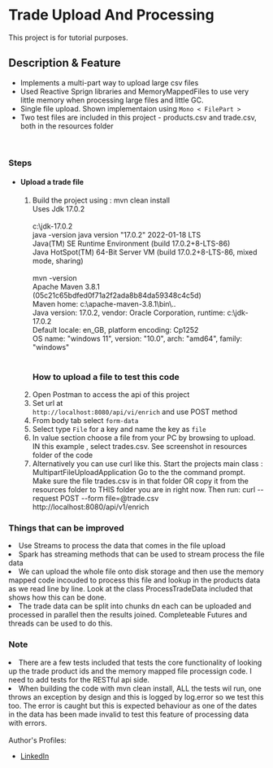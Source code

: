 # Trade Upload And Processing

This project is for tutorial purposes.<br />

<h2>Description & Feature</h2>
<ul>
  <li>Implements a multi-part way to upload large csv files</li>
    <li>Used Reactive Sprign libraries and MemoryMappedFiles to use very little memory when
        processing large files and little GC.
    </li>
  <li>Single file upload. Shown implementaion using <code>Mono < FilePart ></code></li>
  <li>Two test files are included in this project - products.csv and trade.csv, both in the resources folder</li>
</ul>
<br/>

<h3>Steps</h3>
<ul>
  <li><h4>Upload a trade file</h4>
  
  <ol>
    <li>Build the project using : mvn clean install 
    </br>
     Uses Jdk 17.0.2
   </li>
      </li>  
      <br>
        c:\jdk-17.0.2
 <br>
        java -version
        java version "17.0.2" 2022-01-18 LTS
 <br>
        Java(TM) SE Runtime Environment (build 17.0.2+8-LTS-86)
 <br>
        Java HotSpot(TM) 64-Bit Server VM (build 17.0.2+8-LTS-86, mixed mode, sharing)
 <br>
 <br>
        mvn -version
 <br>
        Apache Maven 3.8.1 (05c21c65bdfed0f71a2f2ada8b84da59348c4c5d)
 <br>
        Maven home: c:\apache-maven-3.8.1\bin\..
 <br>
        Java version: 17.0.2, vendor: Oracle Corporation, runtime: c:\jdk-17.0.2
 <br>
        Default locale: en_GB, platform encoding: Cp1252
 <br>
        OS name: "windows 11", version: "10.0", arch: "amd64", family: "windows"
 <br>
 <br>
    </li>

<h3>How to upload a file to test this code</h3>
    <li>Open Postman to access the api of this project</li>
    <li>Set url at<br /><code>http://localhost:8080/api/vi/enrich</code> and use POST method</li>
    <li>From body tab select <code>form-data</code></li>
    <li>Select type <code>File</code> for a key and name the key as <code>file</code></li>
    <li>In value section choose a file from your PC by browsing to upload. IN this example , select trades.csv. See screenshot in resources folder of the code</li>
    <li>Alternatively you can use curl like this.
        Start the projects main class : MultipartFileUploadApplication
        Go to the the command prompt.
        Make sure the file trades.csv is in that folder OR copy it from the resources folder to THIS folder
        you are in right now.
        Then run: curl --request POST --form file=@trade.csv http://localhost:8080/api/v1/enrich
  </ol>

</li>
</ul>

<h3>Things that can be improved</h3>
 <li>Use Streams to process the data that comes in the file upload</li>
 <li>Spark has streaming methods that can be used to stream process the file data</li>
 <li>We can upload the whole file onto disk storage and then use the memory mapped code incouded
to process this file and lookup in the products data as we read line by line.
Look at the class ProcessTradeData included that shows how this can be done.</li>
<li>
The trade data can be split into chunks dn each can be uploaded and processed
in parallel then the results joined. Completeable Futures and threads can be 
used to do this.
</li>
<h3>Note</h3>
<li>There are a few tests included that tests the core functionality of looking up the trade product ids
and the memory mapped file processign code. I need to add tests for the RESTful api side.
</li>

<li>
When building the code with mvn clean install, ALL the tests wil run, one throws an exception by design
and this is logged by log.error so we test this too. 
The error is caught but this is expected behaviour as one of the dates in the data has been
made invalid to test this feature of processing data with errors.
</li>
<br />
Author's Profiles:
<ul>
  <li><a href="https://www.linkedin.com/in/ashish-patel-95850310">LinkedIn</a></li>
</ul>
